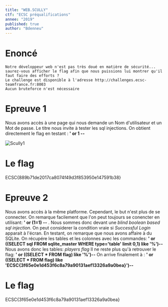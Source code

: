 ```yaml
---
title: "WEB.SCULLY"
ctf: "ECSC préqualifications"
annee: "2019"
published: true
author: "Bdenneu"
---
```


# Enoncé
```
Notre développeur web n'est pas très doué en matière de sécurité...
saurez-vous afficher le flag afin que nous puissions lui montrer qu'il
faut faire des efforts ?
Le challenge est disponible à l'adresse http://challenges.ecsc-teamfrance.fr:8003
Aucun bruteforce n'est nécessaire
```

# Epreuve 1

Nous avons accès à une page qui nous demande un Nom d'utilisateur et un Mot de passe.
Le titre nous invite à tester les sql injections.
On obtient directement le flag en testant : **' or 1 --**

![Scully1](/assets/images/Préquals_ECSC/scully1.png)

# Le flag
ECSC{889b71de2017ca8074f49d3f853950e147591b38}

# Epreuve 2

Nous avons accès à la même platforme. Cependant, le but n'est plus de se connecter. On remarque facilement que l'on peut toujours se conencter en utilisant: **' or (1=1) --** . Nous sommes donc devant une *blind boolean based sql injection*. On peut considerer la condition vraie si *Successful Login* apparait à l'écran.
En testant, on remarque que nous avons affaire à du SQLite.
On récupére les tables et les colonnes avec les commandes:
**' or ((SELECT sql FROM sqlite_master WHERE type='table' limit 0,1) like '%')--**
Nous avons donc les tables:
*players*
*flag*
Il ne reste plus qu'à retrouver le flag:
**' or ((SELECT * FROM flag) like '%')--**
On arrive finalement à :
**' or ((SELECT * FROM flag) like 'ECSC{3f65e0e1d453f6c8a79a90131aef13326a9a0bea}')--**

# Le flag
ECSC{3f65e0e1d453f6c8a79a90131aef13326a9a0bea}
